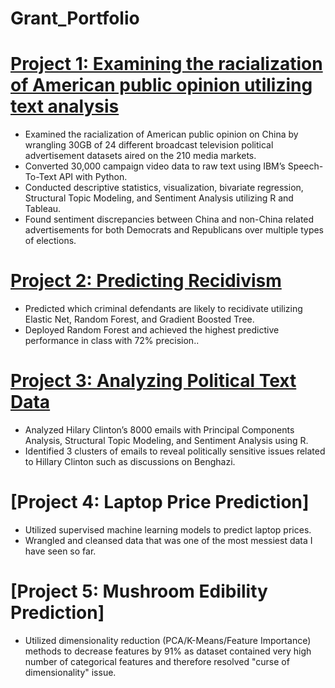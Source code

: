 # Grant_Portfolio

# [Project 1: Examining the racialization of American public opinion utilizing text analysis](https://github.com/grantjw/text_analysis_proj2) 
* Examined the racialization of American public opinion on China by wrangling 30GB of 24 different broadcast television political advertisement datasets aired on the 210 media markets.
* Converted 30,000 campaign video data to raw text using IBM’s Speech-To-Text API with Python. 
* Conducted descriptive statistics, visualization, bivariate regression, Structural Topic Modeling, and Sentiment Analysis utilizing R and Tableau.
* Found sentiment discrepancies between China and non-China related advertisements for both Democrats and Republicans over multiple types of elections.

# [Project 2: Predicting Recidivism](https://github.com/grantjw/predict_recidivism_proj3)
* Predicted which criminal defendants are likely to recidivate utilizing Elastic Net, Random Forest, and Gradient Boosted Tree.
* Deployed Random Forest and achieved the highest predictive performance in class with 72% precision..

# [Project 3: Analyzing Political Text Data](https://github.com/grantjw/pol_text_proj4)
* Analyzed Hilary Clinton’s 8000 emails with Principal Components Analysis, Structural Topic Modeling, and Sentiment Analysis using R.
* Identified 3 clusters of emails to reveal politically sensitive issues related to Hillary Clinton such as discussions on Benghazi.

# [Project 4: Laptop Price Prediction]
* Utilized supervised machine learning models to predict laptop prices.
* Wrangled and cleansed data that was one of the most messiest data I have seen so far.

# [Project 5: Mushroom Edibility Prediction]
* Utilized dimensionality reduction (PCA/K-Means/Feature Importance) methods to decrease features by 91% as dataset contained very high number of categorical features and therefore resolved "curse of dimensionality" issue.
